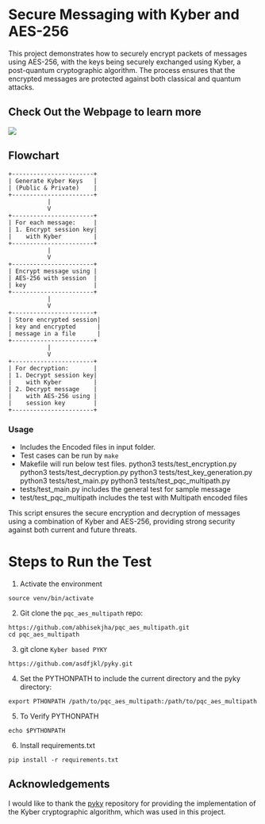 # Secure Messaging with Kyber and AES-256

This project demonstrates how to securely encrypt packets of messages using AES-256, with the keys being securely exchanged using Kyber, a post-quantum cryptographic algorithm. The process ensures that the encrypted messages are protected against both classical and quantum attacks.

## Check Out the Webpage to learn more

<a href="https://www.abhisekjha.com.np/pqc_aes_multipath">
    <img src="https://img.shields.io/badge/Website-pqc_aes_multipath-red?style=flat-square">
</a>


## Flowchart

```plaintext
+-----------------------+
| Generate Kyber Keys   |
| (Public & Private)    |
+-----------------------+
           |
           V
+-----------------------+
| For each message:     |
| 1. Encrypt session key|
|    with Kyber         |
+-----------------------+
           |
           V
+-----------------------+
| Encrypt message using |
| AES-256 with session  |
| key                   |
+-----------------------+
           |
           V
+-----------------------+
| Store encrypted session|
| key and encrypted      |
| message in a file      |
+-----------------------+
           |
           V
+-----------------------+
| For decryption:       |
| 1. Decrypt session key|
|    with Kyber         |
| 2. Decrypt message    |
|    with AES-256 using |
|    session key        |
+-----------------------+
```

### Usage
- Includes the Encoded files in input folder.
- Test cases can be run by
```make``` 
- Makefile will run below test files.
    python3 tests/test_encryption.py
    python3 tests/test_decryption.py
    python3 tests/test_key_generation.py
    python3 tests/test_main.py
    python3 tests/test_pqc_multipath.py 
- tests/test_main.py includes the general test for sample message
- test/test_pqc_multipath includes the test with Multipath encoded files

This script ensures the secure encryption and decryption of messages using a combination of Kyber and AES-256, providing strong security against both current and future threats.

# Steps to Run the Test

1. Activate the environment
```
source venv/bin/activate
```

2. Git clone the `pqc_aes_multipath` repo:
```
https://github.com/abhisekjha/pqc_aes_multipath.git
cd pqc_aes_multipath

```

3. git clone `Kyber based PYKY`
```
https://github.com/asdfjkl/pyky.git

```


4. Set the PYTHONPATH to include the current directory and the pyky directory:
```
export PTHONPATH /path/to/pqc_aes_multipath:/path/to/pqc_aes_multipath
```
5. To Verify PYTHONPATH

```
echo $PYTHONPATH

```

6. Install requirements.txt
```
pip install -r requirements.txt

```

## Acknowledgements

I would like to thank the [pyky](https://github.com/asdfjkl/pyky) repository for providing the implementation of the Kyber cryptographic algorithm, which was used in this project.
